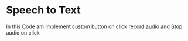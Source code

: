 # Speech to Text
 
In this Code am Implement custom button on click record audio and Stop audio on click
